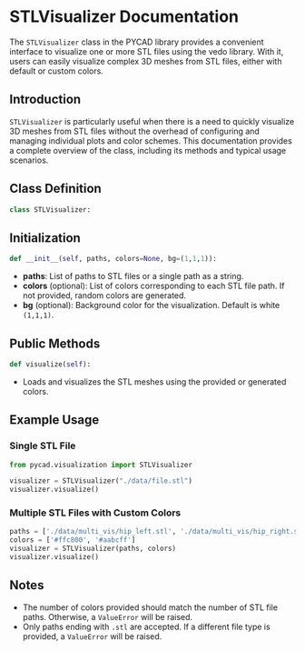 # STLVisualizer Documentation

The `STLVisualizer` class in the PYCAD library provides a convenient interface to visualize one or more STL files using the vedo library. With it, users can easily visualize complex 3D meshes from STL files, either with default or custom colors.

## Introduction

`STLVisualizer` is particularly useful when there is a need to quickly visualize 3D meshes from STL files without the overhead of configuring and managing individual plots and color schemes. This documentation provides a complete overview of the class, including its methods and typical usage scenarios.

## Class Definition

```Python
class STLVisualizer:
```

## Initialization

```Python
def __init__(self, paths, colors=None, bg=(1,1,1)):
```

- **paths**: List of paths to STL files or a single path as a string.
- **colors** (optional): List of colors corresponding to each STL file path. If not provided, random colors are generated.
- **bg** (optional): Background color for the visualization. Default is white `(1,1,1)`.

## Public Methods

```Python
def visualize(self):
```

- Loads and visualizes the STL meshes using the provided or generated colors.

## Example Usage

### Single STL File

```Python
from pycad.visualization import STLVisualizer

visualizer = STLVisualizer("./data/file.stl")
visualizer.visualize()
```

### Multiple STL Files with Custom Colors

```Python
paths = ['./data/multi_vis/hip_left.stl', './data/multi_vis/hip_right.stl']
colors = ['#ffc800', '#aabcff']
visualizer = STLVisualizer(paths, colors)
visualizer.visualize()
```

## Notes

- The number of colors provided should match the number of STL file paths. Otherwise, a `ValueError` will be raised.
- Only paths ending with `.stl` are accepted. If a different file type is provided, a `ValueError` will be raised.
